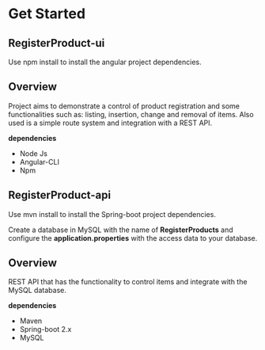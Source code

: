 <h1>Get Started</h1>

<h2>RegisterProduct-ui</h2>

<p>Use npm install to install the angular project dependencies.</p>

<h2>Overview</h2>

<p>Project aims to demonstrate a control of product registration and some functionalities such as: listing, insertion, change and removal of items. Also used is a simple route system and integration with a REST API.</p>

<p><strong>dependencies</strong></p>

<ul>
    <li>Node Js</li>
    <li>Angular-CLI</li>
    <li>Npm</li>
</ul>

<h2>RegisterProduct-api</h2>

<p>Use mvn install to install the Spring-boot project dependencies.</p>
<p>Create a database in MySQL with the name of <strong>RegisterProducts</strong> and configure the <strong>application.properties</strong> with the access data to your database.</p>
<h2>Overview</h2>

<p>REST API that has the functionality to control items and integrate with the MySQL database.</p>

<p><strong>dependencies</strong></p>

<ul>
    <li>Maven</li>
    <li>Spring-boot 2.x</li>
    <li>MySQL</li>
</ul>
